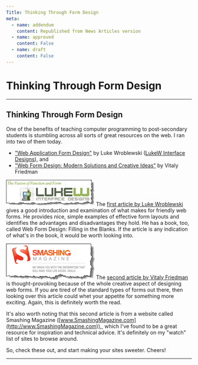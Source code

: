 ```yaml
---
Title: Thinking Through Form Design
meta:
  - name: addendum
    content: Republished from News Articles version
  - name: approved
    content: False
  - name: draft
    content: False
---
```

# Thinking Through Form Design

---
## Thinking Through Form Design


One of the benefits of teaching computer programming to post-secondary students is stumbling across all sorts of great resources on the web. I ran into two of them today.


- ["Web Application Form Design"](http://www.lukew.com/resources/articles/web_forms.html) by Luke Wroblewski ([LukeW Interface Designs](http://www.lukew.com/)), and
- ["Web Form Design: Modern Solutions and Creative Ideas"](http://www.smashingmagazine.com/2008/04/17/web-form-design-modern-solutions-and-creative-ideas/) by Vitaly Friedman



[![image](images/2009/WLW-ThinkingThroughFormDesign_14ADC-image_3.png)](http://www.lukew.com/resources/articles/web_forms.html) The [first article by Luke Wroblewski](http://www.lukew.com/resources/articles/web_forms.html) gives a good introduction and examination of what makes for friendly web forms. He provides nice, simple examples of effective form layouts and identifies the advantages and disadvantages they hold. He has a book, too, called Web Form Design: Filling in the Blanks. If the article is any indication of what's in the book, it would be worth looking into.



[![image](images/2009/WLW-ThinkingThroughFormDesign_14ADC-image_6.png)](http://www.smashingmagazine.com/2008/04/17/web-form-design-modern-solutions-and-creative-ideas/) The [second article by Vitaly Friedman](http://www.smashingmagazine.com/2008/04/17/web-form-design-modern-solutions-and-creative-ideas/) is thought-provoking because of the whole creative aspect of designing web forms. If you are tired of the standard types of forms out there, then looking over this article could whet your appetite for something more exciting. Again, this is definitely worth the read.







It's also worth noting that this second article is from a website called Smashing Magazine ([www.SmashingMagazine.com](http://www.SmashingMagazine.com)),  which I've found to be a great resource for inspiration and technical advice. It's definitely on my "watch" list of sites to browse around.



So, check these out, and start making your sites sweeter. Cheers!





---
